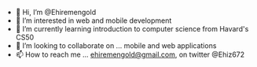 - 👋 Hi, I’m @Ehiremengold
- 👀 I’m interested in web and mobile development
- 🌱 I’m currently learning introduction to computer science from Havard's CS50
- 💞️ I’m looking to collaborate on ... mobile and web applications
- 📫 How to reach me ... ehiremengold@gmail.com, on twitter @Ehiz672

<!---
Ehiremengold/Ehiremengold is a ✨ special ✨ repository because its `README.md` (this file) appears on your GitHub profile.
You can click the Preview link to take a look at your changes.
--->
